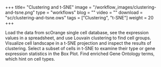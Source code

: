 +++
title= "Clustering and t-SNE"
image =  "/workflow_images/clustering-and-tsne.png"
type = "workflows"
blog =  ""
video = ""
download = "sc/clustering-and-tsne.ows"
tags = ["Clustering", "t-SNE"]
weight = 20
+++

Load the data from scOrange single cell database, see the expression values in a spreadsheet, and use Louvain clustering to find cell groups. Visualize cell landscape in a t-SNE projection and inspect the results of clustering. Select a subset of cells in t-SNE to examine their type or gene expression statistics in the Box Plot. Find enriched Gene Ontology terms, which hint on cell types.